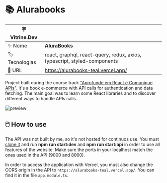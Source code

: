 # 📚 Alurabooks

| :placard: Vitrine.Dev |     |
| -------------  | --- |
| :sparkles: Nome        | **AluraBooks**
| :label: Tecnologias | react, graphql, react-query, redux, axios, typescript, styled-components
| :rocket: URL         | https://alurabooks-teal.vercel.app/

Project built during the course track ["Aprofunde em React e Comunique APIs"](https://cursos.alura.com.br/formacao-react-consumindo-apis). It's a book e-commerce with API calls for authentication and data fetching. The main goal was to learn some React libraries and to discover different ways to handle APIs calls.

![preview](https://user-images.githubusercontent.com/105985983/234129720-b7988047-98fd-49ed-bd50-c83b51a58ac4.png#vitrinedev)

## 🖱️ How to use 

The API was not built by me, so it's not hosted for continuos use. You must [clone it](https://github.com/alura-cursos/alurabooks-gql) and run **npm run start:dev** and **npm run start:api** in order to use all features of the website. Make sure the ports in your localhost match the ones used in the API (9000 and 8000).

In order to access the application with Vercel, you must also change the CORS origin in the API to `https://alurabooks-teal.vercel.app/`. You can find it in the file `app.module.ts`.


